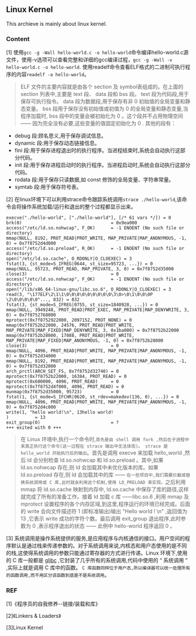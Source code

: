 ## Linux Kernel
This archieve is mainly about linux kernel.

### Content

[1] 使用`gcc -g -Wall hello-world.c -o hello-world`命令编译hello-world.c源文件，使用-v选项可以查看完整和详细的gcc编译过程，`gcc -g -Wall -v hello-world.c -o hello-world`.
使用readelf命令查看ELF格式的二进制可执行程序的内容`readelf -a hello-world`。
> ELF 文件的主要内容就是由各个 section 及 symbol表组成的。在上面的 section 列表中,主要是 text 段、 data 段和 bss 段。 text 段为代码段,用于保存可执行指令。 data 段为数据段,用于保存有非 0 初始值的全局变量和静态变量。 bss 段用于保存没有初始值或初值为 0 的全局变量和静态变量,当程序加载时, bss 段中的变量会被初始化为 0 。这个段并不占用物理空间 —— 因为完全没有必要,这些变量的值固定初始化为 0 .
其他的段有：
- debug 段:顾名思义,用于保存调试信息。
- dynamic 段:用于保存动态链接信息。
- fini 段:用于保存进程退出时的执行程序。当进程结束时,系统会自动执行这部分代码。
- init 段:用于保存进程启动时的执行程序。当进程启动时,系统会自动执行这部分代码。
- rodata 段:用于保存只读数据,如 const 修饰的全局变量、字符串常量。
- symtab 段:用于保存符号表。

[2] 在linux环境下可以利用strace命令跟踪系统调用`strace ./hello-world`,该命令会将操作系统加载/运行和退出的整个过程都显示出来。
```
execve("./hello-world", ["./hello-world"], [/* 61 vars */]) = 0
brk(0)                                  = 0x9ea000
access("/etc/ld.so.nohwcap", F_OK)      = -1 ENOENT (No such file or directory)
mmap(NULL, 8192, PROT_READ|PROT_WRITE, MAP_PRIVATE|MAP_ANONYMOUS, -1, 0) = 0x7f8752d4d000
access("/etc/ld.so.preload", R_OK)      = -1 ENOENT (No such file or directory)
open("/etc/ld.so.cache", O_RDONLY|O_CLOEXEC) = 3
fstat(3, {st_mode=S_IFREG|0644, st_size=95723, ...}) = 0
mmap(NULL, 95723, PROT_READ, MAP_PRIVATE, 3, 0) = 0x7f8752d35000
close(3)                                = 0
access("/etc/ld.so.nohwcap", F_OK)      = -1 ENOENT (No such file or directory)
open("/lib/x86_64-linux-gnu/libc.so.6", O_RDONLY|O_CLOEXEC) = 3
read(3, "\177ELF\2\1\1\0\0\0\0\0\0\0\0\0\3\0>\0\1\0\0\0P \2\0\0\0\0\0"..., 832) = 832
fstat(3, {st_mode=S_IFREG|0755, st_size=1840928, ...}) = 0
mmap(NULL, 3949248, PROT_READ|PROT_EXEC, MAP_PRIVATE|MAP_DENYWRITE, 3, 0) = 0x7f8752768000
mprotect(0x7f8752922000, 2097152, PROT_NONE) = 0
mmap(0x7f8752b22000, 24576, PROT_READ|PROT_WRITE, MAP_PRIVATE|MAP_FIXED|MAP_DENYWRITE, 3, 0x1ba000) = 0x7f8752b22000
mmap(0x7f8752b28000, 17088, PROT_READ|PROT_WRITE, MAP_PRIVATE|MAP_FIXED|MAP_ANONYMOUS, -1, 0) = 0x7f8752b28000
close(3)                                = 0
mmap(NULL, 4096, PROT_READ|PROT_WRITE, MAP_PRIVATE|MAP_ANONYMOUS, -1, 0) = 0x7f8752d34000
mmap(NULL, 8192, PROT_READ|PROT_WRITE, MAP_PRIVATE|MAP_ANONYMOUS, -1, 0) = 0x7f8752d32000
arch_prctl(ARCH_SET_FS, 0x7f8752d32740) = 0
mprotect(0x7f8752b22000, 16384, PROT_READ) = 0
mprotect(0x600000, 4096, PROT_READ)     = 0
mprotect(0x7f8752d4f000, 4096, PROT_READ) = 0
munmap(0x7f8752d35000, 95723)           = 0
fstat(1, {st_mode=S_IFCHR|0620, st_rdev=makedev(136, 0), ...}) = 0
mmap(NULL, 4096, PROT_READ|PROT_WRITE, MAP_PRIVATE|MAP_ANONYMOUS, -1, 0) = 0x7f8752d4c000
write(1, "hello world!\n", 13hello world!
)          = 13
exit_group(0)                           = ?
+++ exited with 0 +++

```
> 在 Linux 环境中,执行一个命令时,`首先是由 shell 调用 fork ,然后在子进程中来真正执行这个命令(这一过程在 strace 输出中无法体现)。 strace 是 hello_world 开始执行后的输出`。首先是调用 execve 来加载 hello_world ,然后 ld 会分别检查 ld.so.nohwcap 和 ld.so.preload 。其中,如果ld.so.nohwcap 存在,则 ld 会加载其中未优化版本的库。如果 ld.so.preload 存在,则 ld 会加载其中的库 —— `在一些项目中,我们需要拦截或替换系统调用或 C 库,此时就会利用这个机制,使用 LD_PRELOAD 来实现。`之后利用 mmap 将 ld.so.cache 映射到内存中, ld.so.cache 中保存了库的路径,这样就完成了所有的准备工作。接着 ld 加载 c 库 ——libc.so.6 ,利用 mmap 及 mprotect 设置程序的各个内存区域,到这里,程序运行的环境已经完成。后面的 write 会向文件描述符 1 (即标准输出)输出 "Hello world ! \n" ,返回值为 13 ,它表示 write 成功的字符个数。最后调用 exit_group 退出程序,此时参数为 0 ,表示程序退出的状态 —— 此例中 hello-world 程序返回 0 。

[3] 系统调用是操作系统提供的服务,是应用程序与内核通信的接口。用户空间的程序默认是通过栈来传递参数的。对于系统调用来说,内核态和用户态使用的是不同
的栈,这使得系统调用的参数只能通过寄存器的方式进行传递。Linux 环境下,使用的 C 库一般都是 [glibc](https://ftp.gnu.org/gnu/glibc/) ,它封装了几乎所有的系统调用,代码中使用的 “ 系统调用 ” ,实际上就是调用 C 库中的函数。 `C 库函数同样位于用户态,所以编译器可以统一处理所有的函数调用,而不用区分该函数到底是不是系统调用`。
### REF

[1]《程序员的自我修养--链接/装载和库》

[2]《Linkers & Loaders》

[3]Linux Kernel
